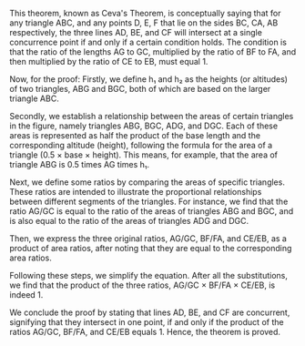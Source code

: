 This theorem, known as Ceva's Theorem, is conceptually saying that for any triangle ABC, and any points D, E, F that lie on the sides BC, CA, AB respectively, the three lines AD, BE, and CF will intersect at a single concurrence point if and only if a certain condition holds. The condition is that the ratio of the lengths AG to GC, multiplied by the ratio of BF to FA, and then multiplied by the ratio of CE to EB, must equal 1.

Now, for the proof:
Firstly, we define h₁ and h₂ as the heights (or altitudes) of two triangles, ABG and BGC, both of which are based on the larger triangle ABC.

Secondly, we establish a relationship between the areas of certain triangles in the figure, namely triangles ABG, BGC, ADG, and DGC. Each of these areas is represented as half the product of the base length and the corresponding altitude (height), following the formula for the area of a triangle (0.5 × base × height). This means, for example, that the area of triangle ABG is 0.5 times AG times h₁.

Next, we define some ratios by comparing the areas of specific triangles. These ratios are intended to illustrate the proportional relationships between different segments of the triangles. For instance, we find that the ratio AG/GC is equal to the ratio of the areas of triangles ABG and BGC, and is also equal to the ratio of the areas of triangles ADG and DGC.

Then, we express the three original ratios, AG/GC, BF/FA, and CE/EB, as a product of area ratios, after noting that they are equal to the corresponding area ratios.

Following these steps, we simplify the equation. After all the substitutions, we find that the product of the three ratios, AG/GC × BF/FA × CE/EB, is indeed 1.

We conclude the proof by stating that lines AD, BE, and CF are concurrent, signifying that they intersect in one point, if and only if the product of the ratios AG/GC, BF/FA, and CE/EB equals 1. Hence, the theorem is proved.